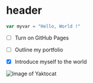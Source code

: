 # header


``` javascript
var myvar = "Hello, World !"
```

- [ ] Turn on GitHub Pages
- [ ] Outline my portfolio
- [x] Introduce myself to the world


![Image of Yaktocat](https://octodex.github.com/images/yaktocat.png)
